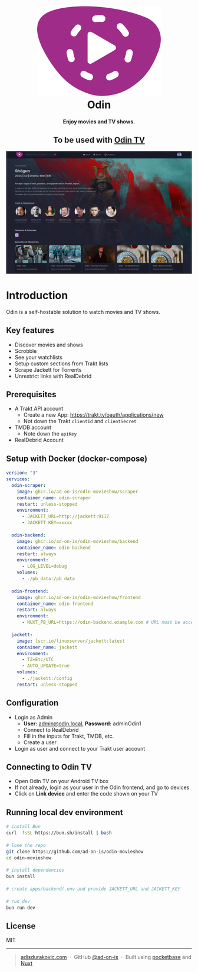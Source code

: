 <h1 align="center">
<img src="./apps/frontend/public/logo.svg" /><br />
Odin
</h1>

<h4 align="center">Enjoy movies and TV shows.</h4>

<h2 align="center">To be used with <a href="https://github.com/ad-on-is/odin-tv">Odin TV</a></h2>

![screenshot](./screenshots/odin-screenshot.png)

# Introduction

Odin is a self-hostable solution to watch movies and TV shows.

## Key features

- Discover movies and shows
- Scrobble
- See your watchlists
- Setup custom sections from Trakt lists
- Scrape Jackett for Torrents
- Unrestrict links with RealDebrid

## Prerequisites

- A Trakt API account
  - Create a new App: https://trakt.tv/oauth/applications/new
  - Not down the Trakt `clientId` and `clientSecret`
- TMDB account
  - Note down the `apiKey`
- RealDebrid Account

## Setup with Docker (docker-compose)

```yml
version: "3"
services:
  odin-scraper:
    image: ghcr.io/ad-on-is/odin-movieshow/scraper
    container_name: odin-scraper
    restart: unless-stopped
    environment:
      - JACKETT_URL=http://jackett:9117
      - JACKETT_KEY=xxxxx

  odin-backend:
    image: ghcr.io/ad-on-is/odin-movieshow/backend
    container_name: odin-backend
    restart: always
    environment:
      - LOG_LEVEL=debug
    volumes:
      - ./pb_data:/pb_data

  odin-frontend:
    image: ghcr.io/ad-on-is/odin-movieshow/frontend
    container_name: odin-frontend
    restart: always
    environment:
      - NUXT_PB_URL=https://odin-backend.example.com # URL must be accessible within your network

  jackett:
    image: lscr.io/linuxserver/jackett:latest
    container_name: jackett
    environment:
      - TZ=Etc/UTC
      - AUTO_UPDATE=true
    volumes:
      - ./jackett:/config
    restart: unless-stopped
```

## Configuration

- Login as Admin
  - **User:** admin@odin.local, **Password:** adminOdin1
  - Connect to RealDebrid
  - Fill in the inputs for Trakt, TMDB, etc.
  - Create a user
- Login as user and connect to your Trakt user account

## Connecting to Odin TV

- Open Odin TV on your Android TV box
- If not already, login as your user in the Odin frontend, and go to devices
- Click on **Link device** and enter the code shown on your TV

## Running local dev environment

```bash
# install Bun
curl -fsSL https://bun.sh/install | bash

# lone the repo
git clone https://github.com/ad-on-is/odin-movieshow
cd odin-movieshow

# install dependencies
bun install

# create apps/backend/.env and provide JACKETT_URL and JACKETT_KEY

# run dev
bun run dev
```

## License

MIT

---

> [adisdurakovic.com](https://adisdurakovic.com) &nbsp;&middot;&nbsp;
> GitHub [@ad-on-is](https://github.com/ad-on-is) &nbsp;&middot;&nbsp;
> Built using [pocketbase](https://pocketbase.io/) and [Nuxt](https://nuxt.com/)
